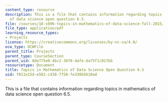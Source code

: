 ```yaml
---
content_type: resource
description: This is a file that contains information regarding topics in mathematics
  of data science open question 6.5.
file: /courses/18-s096-topics-in-mathematics-of-data-science-fall-2015/f011e15de581c4387758fe330b5610ad_MIT18_S096F15_Open6.5.pdf
file_type: application/pdf
learning_resource_types:
- Projects
license: https://creativecommons.org/licenses/by-nc-sa/4.0/
ocw_type: OCWFile
parent_title: Projects
parent_type: CourseSection
parent_uid: 0de775e0-4bc2-3070-4afe-da75f1c927bb
resourcetype: Document
title: Topics in Mathematics of Data Science Open Question 6.5
uid: f011e15d-e581-c438-7758-fe330b5610ad
---
```

This is a file that contains information regarding topics in mathematics of data science open question 6.5.